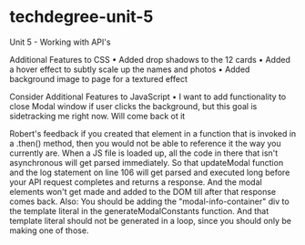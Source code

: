 # techdegree-unit-5

Unit 5 - Working with API's

Additional Features to CSS
• Added drop shadows to the 12 cards
• Added a hover effect to subtly scale up the names and photos
• Added background image to page for a textured effect

Consider Additional Features to JavaScript
• I want to add functionality to close Modal window if user clicks the background, but this goal is sidetracking me right now. Will come back ot it

Robert's feedback
if you created that element in a function that is invoked in a .then() method, then you would not be able to reference it the way you currently are. When a JS file is loaded up, all the code in there that isn't asynchronous will get parsed immediately. So that updateModal function and the log statement on line 106 will get parsed and executed long before your API request completes and returns a response. And the modal elements won't get made and added to the DOM till after that response comes back.
Also:
You should be adding the "modal-info-container" div to the template literal in the generateModalConstants function. And that template literal should not be generated in a loop, since you should only be making one of those.
